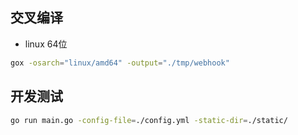 ## 交叉编译
* linux 64位
``` bash
gox -osarch="linux/amd64" -output="./tmp/webhook"

```
## 开发测试
``` bash
go run main.go -config-file=./config.yml -static-dir=./static/

```